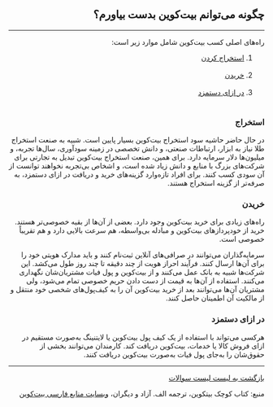<head><link rel="stylesheet" type="text/css" href="https://learnmeabitcoin.simorgh.me/assets/css/style.css">
<script src="https://code.jquery.com/jquery-1.12.4.min.js" integrity="sha256-ZosEbRLbNQzLpnKIkEdrPv7lOy9C27hHQ+Xp8a4MxAQ=" crossorigin="anonymous"></script>
<script src="https://learnmeabitcoin.simorgh.me/assets/js/respond.js"></script>    
<meta name="viewport" content="width=device-width, initial-scale=1, user-scalable=no">
</head>
<div class="wrapper"><section>
<div dir="rtl">
    <br/>
    <h2 id="22">چگونه می‌توانم بیت‌کوین بدست بیاورم؟</h2>
    <hr/>
    <p>راه‌های اصلی کسب بیت‌کوین شامل موارد زیر است:</p>
    <ol>
        <li><a href="#22-1">استخراج کردن</a></li><br>
        <li><a href="#22-2">خریدن</a></li><br>
        <li><a href="#22-3">در ازای دستمزد</a></li><br>
    </ol>
    <h3 id="22-1">استخراج</h3>
    <p>در حال حاضر حاشیه سود استخراج بیت‌کوین بسیار پایین است. شبیه به صنعت استخراج طلا نیاز به ابزار، ارتباطات صنعتی، و دانش تخصصی در زمینه سودآوری، سال‌ها تجربه، و میلیون‌ها دلار سرمایه دارد. برای همین، صنعت استخراج بیت‌کوین تبدیل به تجارتی برای شرکت‌های بزرگ با منابع و دانش زیاد شده است، و اشخاص بی‌تجربه نخواهند توانست از آن سودی کسب کنند. برای افراد تازه‌وارد گزینه‌های خرید و دریافت در ازای دستمزد، به صرفه‌تر از گزینه استخراج هستند.</p>
    <h3 id="22-2">خریدن</h3>
    <p>راه‌های زیادی برای خرید بیت‌کوین وجود دارد. بعضی از آن‌ها از بقیه خصوصی‌تر هستند. خرید از خودپردازهای بیت‌کوین و مبادله بی‌واسطه، هم سرعت بالایی دارد و هم تقریباً خصوصی است.</p>
    <p>سرمایه‌گذاران می‌توانند در صرافی‌های آنلاین ثبت‌نام کنند و باید مدارک هویتی خود را برای آن‌ها ارسال کنند. فرآیند احراز هویت از چند دقیقه تا چند روز طول می‌کشد. این شرکت‌ها شبیه به بانک عمل می‌کنند و از بیت‌کوین و پول فیات مشتریان‌شان نگهداری می‌کنند. استفاده از آن‌ها به قیمت از دست دادن حریم خصوصی تمام می‌شود، ولی مشتریان آن‌ها می‌توانند بعد از خرید بیت‌کوین آن را به کیف‌پول‌های شخصی خود منتقل و از مالکیت آن اطمینان حاصل کنند.</p>
    <h3 id="22-3">در ازای دستمزد</h3>
    <p>هرکسی می‌تواند با استفاده از یک کیف پول بیت‌کوین یا لایتنینگ به‌صورت مستقیم در ازای فروش کالا یا خدمات، بیت‌کوین دریافت کند. کارمندان می‌توانند بخشی از حقوق‌شان را به‌جای پول فیات به‌صورت بیت‌کوین دریافت کنند.</p>
    <hr/>
    <a href="../FAQ">بازگشت به لیست لیست سوالات</a>
    <p>منبع: کتاب کوچک بیتکوین، ترجمه الف. آزاد و دیگران، <a href="https://bitcoind.me">وبسایت منابع فارسی بیت‌کوین</a></p>
</div>
    </section></div>
